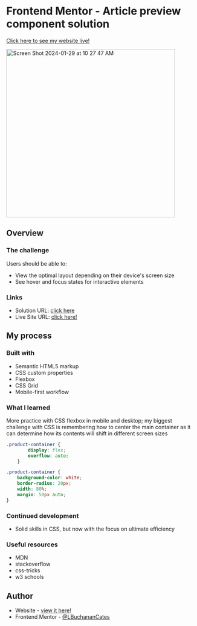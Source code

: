 # Frontend Mentor - Article preview component solution

[Click here to see my website live!](https://joyful-narwhal-2c5380.netlify.app/)

<img width="446" alt="Screen Shot 2024-01-29 at 10 27 47 AM" src="https://github.com/LBuchananCates/Product-Card-component-project/assets/100169368/888d3285-49e5-4ab8-8869-246d66daec10">

## Overview

### The challenge

Users should be able to:

- View the optimal layout depending on their device's screen size
- See hover and focus states for interactive elements

### Links

- Solution URL: [click here](https://www.frontendmentor.io/challenges/product-preview-card-component-GO7UmttRfa/hub)
- Live Site URL: [click here!](https://joyful-narwhal-2c5380.netlify.app/)

## My process

### Built with

- Semantic HTML5 markup
- CSS custom properties
- Flexbox
- CSS Grid
- Mobile-first workflow

### What I learned

More practice with CSS flexbox in mobile and desktop; my biggest challenge with CSS is remembering how to center the main container as it can determine how its contents will shift in different screen sizes

```css
.product-container {
        display: flex;
        overflow: auto;
    }

.product-container {
    background-color: white;
    border-radius: 20px;
    width: 80%;
    margin: 50px auto;
}
```

### Continued development

- Solid skills in CSS, but now with the focus on ultimate efficiency

### Useful resources

- MDN
- stackoverflow
- css-tricks
- w3 schools

## Author

- Website - [view it here!]([.netlify.app](https://joyful-narwhal-2c5380.netlify.app/))
- Frontend Mentor - [@LBuchananCates](https://www.frontendmentor.io/profile/lbuchanancates)
